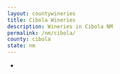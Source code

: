 ```yaml
---
layout: countywineries
title: Cibola Wineries
description: Wineries in Cibola NM
permalink: /nm/cibola/
county: cibola
state: nm
---
```

-
